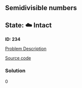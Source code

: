 ## Semidivisible numbers

## State: :cloud: **Intact**

**ID: 234**

[Problem Description](https://projecteuler.net/problem=234)

[Source code](main.cpp)

### Solution
0